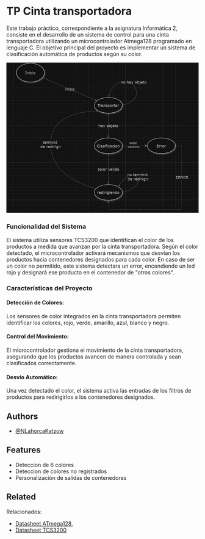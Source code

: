 
# TP Cinta transportadora


Este trabajo práctico, correspondiente a la asignatura Informática 2, consiste en el desarrollo de un sistema de control para una cinta transportadora utilizando un microcontrolador Atmega128 programado en lenguaje C. El objetivo principal del proyecto es implementar un sistema de clasificación automática de productos según su color.


![Diagrama1](https://github.com/NLahorcaKatzow/TP-Informatica/blob/main/assets/Diagrama05.jpeg)



### Funcionalidad del Sistema
El sistema utiliza sensores TCS3200 que identifican el color de los productos a medida que avanzan por la cinta transportadora. Según el color detectado, el microcontrolador activará mecanismos que desvían los productos hacia contenedores designados para cada color. En caso de ser un color no permitido, este sistema detectara un error, encendiendo un led rojo y designará ese producto en el contenedor de "otros colores".

### Características del Proyecto
#### Detección de Colores: 
Los sensores de color integrados en la cinta transportadora permiten identificar los colores, rojo, verde, amarillo, azul, blanco y negro.
#### Control del Movimiento: 
El microcontrolador gestiona el movimiento de la cinta transportadora, asegurando que los productos avancen de manera controlada y sean clasificados correctamente.
#### Desvío Automático: 
Una vez detectado el color, el sistema activa las entradas de los filtros de productos para redirigirlos a los contenedores designados.


## Authors

- [@NLahorcaKatzow](https://www.github.com/NLahorcaKatzow)


## Features

- Deteccion de 6 colores
- Deteccion de colores no registrados
- Personalización de salidas de contenedores




## Related

Relacionados:

- [Datasheet ATmega128](https://www.alldatasheet.com/datasheet-pdf/pdf/56260/ATMEL/ATMEGA128.html),
- [Datasheet TCS3200](https://www.alldatasheet.com/datasheet-pdf/pdf/560507/AMSCO/TCS3200.html)

